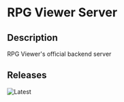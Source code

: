 # RPG Viewer Server

## Description

RPG Viewer's official backend server

## Releases

![Latest](https://img.shields.io/github/v/release/ItharDev/RPG-Viewer-Server?label=Latest)
